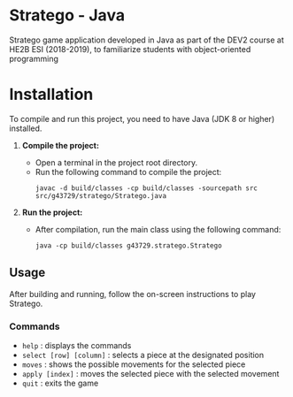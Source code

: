 # Stratego - Java

Stratego game application developed in Java as part of the DEV2 course at HE2B ESI (2018-2019), to familiarize students with object-oriented programming

# Installation

To compile and run this project, you need to have Java (JDK 8 or higher) installed.

1. **Compile the project:**
	 - Open a terminal in the project root directory.
	 - Run the following command to compile the project:
		 ```
		 javac -d build/classes -cp build/classes -sourcepath src src/g43729/stratego/Stratego.java
		 ```

2. **Run the project:**
	 - After compilation, run the main class using the following command:
		 ```
		 java -cp build/classes g43729.stratego.Stratego
		 ```

## Usage

After building and running, follow the on-screen instructions to play Stratego.

### Commands

* `help` : displays the commands
* `select [row] [column]` : selects a piece at the designated position
* `moves` : shows the possible movements for the selected piece
* `apply [index]` : moves the selected piece with the selected movement
* `quit` : exits the game

